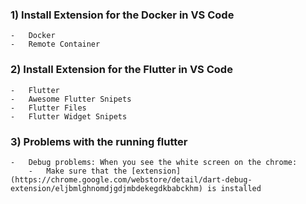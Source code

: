 ### 1) Install Extension for the Docker in VS Code
	-	Docker
	-	Remote Container

### 2) Install Extension for the Flutter in VS Code
	- 	Flutter
	-	Awesome Flutter Snipets
	- 	Flutter Files
	-	Flutter Widget Snipets

### 3) Problems with the running flutter
	-	Debug problems: When you see the white screen on the chrome:
		-	Make sure that the [extension](https://chrome.google.com/webstore/detail/dart-debug-extension/eljbmlghnomdjgdjmbdekegdkbabckhm) is installed
	
